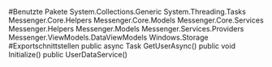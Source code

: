 #Benutzte Pakete
System.Collections.Generic
System.Threading.Tasks
Messenger.Core.Helpers
Messenger.Core.Models
Messenger.Core.Services
Messenger.Helpers
Messenger.Models
Messenger.Services.Providers
Messenger.ViewModels.DataViewModels
Windows.Storage
#Exportschnittstellen
public async Task<UserViewModel> GetUserAsync()
public void Initialize()
public UserDataService()
